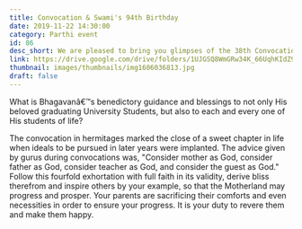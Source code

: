 ```yaml
---
title: Convocation & Swami's 94th Birthday
date: 2019-11-22 14:30:00
category: Parthi event
id: 86
desc_short: We are pleased to bring you glimpses of the 38th Convocation of SSSIHL & Swami's 94th B"Day celebrations. On this day, every devotee's heart and home is expectantly and joyously waiting to witness this celebration.
link: https://drive.google.com/drive/folders/1UJGSQ8WmGRw34K_66UqhKIdZ92L2PLov?usp=sharing
thumbnail: images/thumbnails/img1606036813.jpg
draft: false
---
```


What is Bhagavanâ€™s benedictory guidance and blessings to not only His beloved graduating University Students, but also to each and every one of His students of life?

The convocation in hermitages marked the close of a sweet chapter in life when ideals to be pursued in later years were implanted. The advice given by gurus during convocations was, "Consider mother as God, consider father as God, consider teacher as God, and consider the guest as God." Follow this fourfold exhortation with full faith in its validity, derive bliss therefrom and inspire others by your example, so that the Motherland may progress and prosper. Your parents are sacrificing their comforts and even necessities in order to ensure your progress. It is your duty to revere them and make them happy.